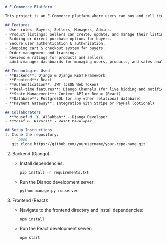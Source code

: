 ```markdown
# E-Commerce Platform

This project is an E-Commerce platform where users can buy and sell items, similar to platforms like eBay. The website allows sellers to list products, buyers to make purchases or place bids, and admins/managers to oversee platform operations.

## Features
- User roles: Buyers, Sellers, Managers, Admins.
- Product listings: Sellers can create, update, and manage their listings.
- Bidding or direct purchase options for buyers.
- Secure user authentication & authorization.
- Shopping cart & checkout system for buyers.
- Order management and tracking.
- Reviews & ratings for products and sellers.
- Admin/Manager dashboards for managing users, products, and sales analytics.

## Technologies Used
- **Backend**: Django & Django REST Framework
- **Frontend**: React
- **Authentication**: JWT (JSON Web Token)
- **Real-time features**: Django Channels (for live bidding and notifications)
- **State Management**: Context API or Redux (React)
- **Database**: PostgreSQL (or any other relational database)
- **Payment Gateway**: Integration with Stripe or PayPal (optional)

## Collaborators
- **Yousef M. Y. AlSabbah** - Django Developer
- **Yosef G. Harara** - React Developer

## Setup Instructions
1. Clone the repository:
   ```bash
   git clone https://github.com/yourusername/your-repo-name.git
   ```

2. Backend (Django):
   - Install dependencies:
     ```bash
     pip install -r requirements.txt
     ```
   - Run the Django development server:
     ```bash
     python manage.py runserver
     ```

3. Frontend (React):
   - Navigate to the frontend directory and install dependencies:
     ```bash
     npm install
     ```
   - Run the React development server:
     ```bash
     npm start
     ```
